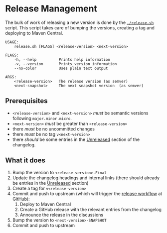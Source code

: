 # Release Management

The bulk of work of releasing a new version is done by the [`./release.sh`](release.sh) script. This script takes care of bumping the versions, creating a tag and deploying to Maven Central.

```
USAGE:
    release.sh [FLAGS] <release-version> <next-version>

FLAGS:
    -h, --help          Prints help information
    -v, --version       Prints version information
    --no-color          Uses plain text output

ARGS:
    <release-version>   The release version (as semver)
    <next-snapshot>     The next snapshot version  (as semver)
```

## Prerequisites

- `<release-version>` and `<next-version>` _must_ be semantic versions following `major.minor.micro`. 
- `<next-version>` _must_ be greater than `<release-version>`
- there _must_ be no uncommitted changes
- there _must_ be no tag `v<next-version>`
- there _should_ be some entries in the [Unreleased](CHANGELOG.md#unreleased) section of the changelog. 

## What it does

1. Bump the version to `<release-version>.Final`
2. Update the changelog headings and internal links (there should already be entries in the [Unreleased](CHANGELOG.md#unreleased) section)
3. Create a tag for `v<release-version>`
4. Commit and push to upstream (which will trigger the [release workflow](.github/workflows/release.yml) at GitHub):
   1. Deploy to Maven Central
   2. Create a GitHub release with the relevant entries from the changelog
   3. Announce the release in the discussions
5. Bump the version to `<next-version>-SNAPSHOT`
6. Commit and push to upstream
